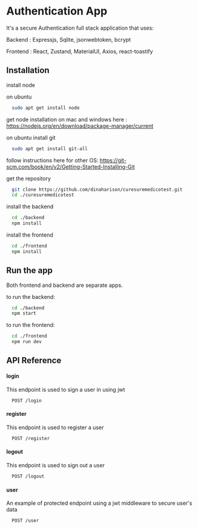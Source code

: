 # Authentication App

It's a secure Authentication full stack application
that uses:

Backend : Expressjs, Sqlite, jsonwebtoken, bcrypt

Frontend : React, Zustand, MaterialUI, Axios, react-toastify

## Installation

install node

on ubuntu

```bash
  sudo apt get install node
```

get node installation on mac and windows here : https://nodejs.org/en/download/package-manager/current

on ubuntu
install git

```bash
  sudo apt get install git-all
```

follow instructions here for other OS:
https://git-scm.com/book/en/v2/Getting-Started-Installing-Git

get the repository

```bash
  git clone https://github.com/dinaharison/curesuremedicotest.git
  cd ./curesuremedicotest
```

install the backend

```bash
  cd ./backend
  npm install
```

install the frontend

```bash
  cd ./frontend
  npm install
```

## Run the app

Both frontend and backend are separate apps.

to run the backend:

```bash
  cd ./backend
  npm start
```

to run the frontend:

```bash
  cd ./frontend
  npm run dev
```

## API Reference

#### login

This endpoint is used to sign a user in using jwt

```http
  POST /login
```

#### register

This endpoint is used to register a user

```http
  POST /register
```

#### logout

This endpoint is used to sign out a user

```http
  POST /logout
```

#### user

An example of protected endpoint using a jwt middleware to secure user's data

```http
  POST /user
```
